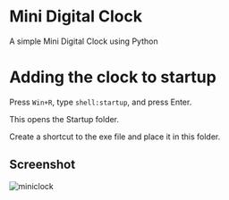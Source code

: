 # Mini Digital Clock
A simple Mini Digital Clock using Python

# Adding the clock to startup
Press `Win+R`, type `shell:startup`, and press Enter.

This opens the Startup folder.

Create a shortcut to the exe file and place it in this folder.<br>
## Screenshot
![miniclock](https://github.com/user-attachments/assets/3da4f118-2b56-4a98-bd74-45bc7a91fcb3)

